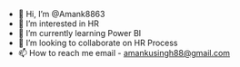 - 👋 Hi, I’m @Amank8863
- 👀 I’m interested in HR
- 🌱 I’m currently learning Power BI
- 💞️ I’m looking to collaborate on HR Process
- 📫 How to reach me email - amankusingh88@gmail.com

<!---
Amank8863/Amank8863 is a ✨ special ✨ repository because its `README.md` (this file) appears on your GitHub profile.
You can click the Preview link to take a look at your changes.
--->
